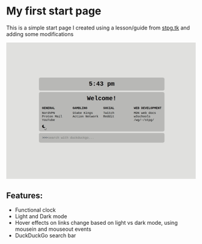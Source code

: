 # My first start page

This is a simple start page I created using a lesson/guide from [stpg.tk](https://stpg.tk/guides/basic-startpage) and adding some modifications

![Demo:](./startpage-az-demo.gif)

## Features:

- Functional clock
- Light and Dark mode
- Hover effects on links change based on light vs dark mode, using mousein and mouseout events
- DuckDuckGo search bar
